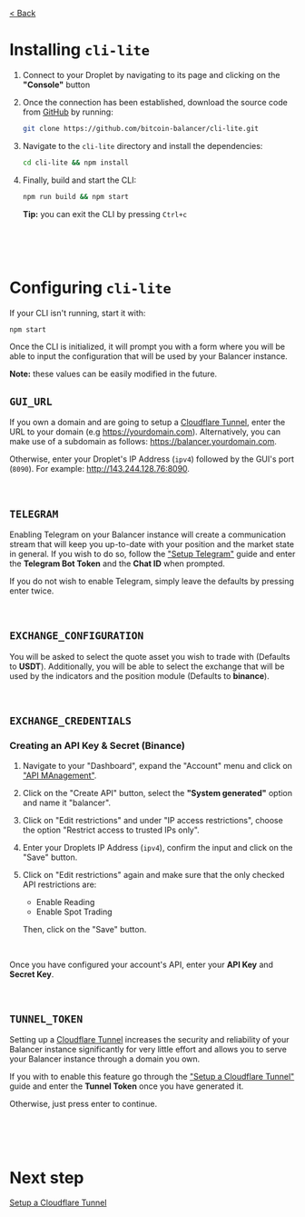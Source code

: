 [< Back](../../README.md#getting-started)

# Installing `cli-lite`

1. Connect to your Droplet by navigating to its page and clicking on the **"Console"** button

2. Once the connection has been established, download the source code from [GitHub](https://github.com/bitcoin-balancer/cli-lite) by running:

   ```bash
   git clone https://github.com/bitcoin-balancer/cli-lite.git
   ```

3. Navigate to the `cli-lite` directory and install the dependencies:

   ```bash
   cd cli-lite && npm install
   ```

4. Finally, build and start the CLI:

   ```bash
   npm run build && npm start
   ```

   **Tip:** you can exit the CLI by pressing `Ctrl+c`




<br/><br/><br/>

# Configuring `cli-lite`

If your CLI isn't running, start it with:

```bash
npm start
```

Once the CLI is initialized, it will prompt you with a form where you will be able to input the configuration that will be used by your Balancer instance.

**Note:** these values can be easily modified in the future.

## `GUI_URL`

If you own a domain and are going to setup a [Cloudflare Tunnel](../setup-cloudflare-tunnel/index.md), enter the URL to your domain (e.g https://yourdomain.com). Alternatively, you can make use of a subdomain as follows: https://balancer.yourdomain.com.

Otherwise, enter your Droplet's IP Address (`ipv4`) followed by the GUI's port (`8090`). For example: http://143.244.128.76:8090.


<br/>

## `TELEGRAM`

Enabling Telegram on your Balancer instance will create a communication stream that will keep you up-to-date with your position and the market state in general. If you wish to do so, follow the ["Setup Telegram"](./docs/setup-telegram/index.md) guide and enter the **Telegram Bot Token** and the **Chat ID** when prompted.

If you do not wish to enable Telegram, simply leave the defaults by pressing enter twice.



<br/>

## `EXCHANGE_CONFIGURATION`

You will be asked to select the quote asset you wish to trade with (Defaults to **USDT**). Additionally, you will be able to select the exchange that will be used by the indicators and the position module (Defaults to **binance**).



<br/>

## `EXCHANGE_CREDENTIALS`

### Creating an API Key & Secret (Binance)

1. Navigate to your "Dashboard", expand the "Account" menu and click on ["API MAnagement"](https://www.binance.com/en/my/settings/api-management).

2. Click on the "Create API" button, select the **"System generated"** option and name it "balancer".

3. Click on "Edit restrictions" and under "IP access restrictions", choose the option "Restrict access to trusted IPs only".

4. Enter your Droplets IP Address (`ipv4`), confirm the input and click on the "Save" button.

5. Click on "Edit restrictions" again and make sure that the only checked API restrictions are:
   - Enable Reading
   - Enable Spot Trading

   Then, click on the "Save" button.



<br/>

Once you have configured your account's API, enter your **API Key** and **Secret Key**.


<br/>

## `TUNNEL_TOKEN`

Setting up a [Cloudflare Tunnel](https://developers.cloudflare.com/cloudflare-one/connections/connect-networks/) increases the security and reliability of your Balancer instance significantly for very little effort and allows you to serve your Balancer instance through a domain you own. 

If you with to enable this feature go through the ["Setup a Cloudflare Tunnel"](../setup-cloudflare-tunnel/index.md) guide and enter the **Tunnel Token** once you have generated it.

Otherwise, just press enter to continue.



<br/><br/><br/>

# Next step

[Setup a Cloudflare Tunnel](../setup-cloudflare-tunnel/index.md)